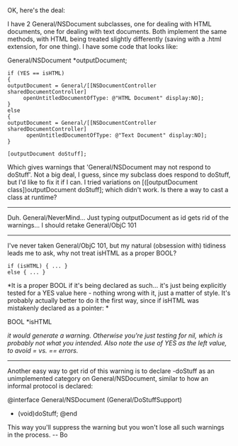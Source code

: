OK, here's the deal:

I have 2 General/NSDocument subclasses, one for dealing with HTML documents, one for dealing with text documents. Both implement the same methods, with HTML being treated slightly differently (saving with a .html extension, for one thing). I have some code that looks like:

    
General/NSDocument *outputDocument;

    if (YES == isHTML)
    {
	outputDocument = General/[[NSDocumentController sharedDocumentController] 
         openUntitledDocumentOfType: @"HTML Document" display:NO];
    }
    else
    {
	outputDocument = General/[[NSDocumentController sharedDocumentController] 
          openUntitledDocumentOfType: @"Text Document" display:NO];
    }

    [outputDocument doStuff];


Which gives warnings that 'General/NSDocument may not respond to doStuff'. Not a big deal, I guess, since my subclass does respond to doStuff, but I'd like to fix it if I can. I tried variations on     [([outputDocument class])outputDocument doStuff]; which didn't work. Is there a way to cast a class at runtime?

----

Duh. General/NeverMind... Just typing outputDocument as     id gets rid of the warnings... I should retake General/ObjC 101

----

I've never taken General/ObjC 101, but my natural (obsession with) tidiness leads me to ask, why not treat isHTML as a proper BOOL?

    
    if (isHTML) { ... }
    else { ... }


*It is a proper BOOL if it's being declared as such... it's just being explicitly tested for a YES value here - nothing wrong with it, just a matter of style. It's probably actually better to do it the first way, since if isHTML was mistakenly declared as a pointer: *

    
BOOL *isHTML


*it would generate a warning. Otherwise you're just testing for nil, which is probably not what you intended. Also note the use of YES as the left value, to avoid = vs. == errors.*

----

Another easy way to get rid of this warning is to declare -doStuff as an unimplemented category on General/NSDocument, similar to how an informal protocol is declared:
    
@interface General/NSDocument (General/DoStuffSupport)
- (void)doStuff;
@end

This way you'll suppress the warning but you won't lose all such warnings in the process. -- Bo